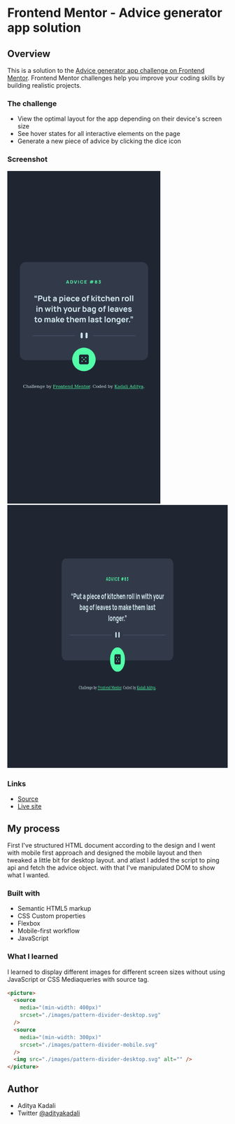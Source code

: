 # Frontend Mentor - Advice generator app solution

## Overview

This is a solution to the [Advice generator app challenge on Frontend Mentor](https://www.frontendmentor.io/challenges/advice-generator-app-QdUG-13db). Frontend Mentor challenges help you improve your coding skills by building realistic projects.

### The challenge

- View the optimal layout for the app depending on their device's screen size
- See hover states for all interactive elements on the page
- Generate a new piece of advice by clicking the dice icon

### Screenshot
<img src="./screenshots/mobile.png" width= "350px" alt="Mobile View">

<img src="./screenshots/Desktop.png" height= "600px" alt="Desktop view">

### Links

- [Source](https://github.com/Adityakadali/Advice-generator-app)
- [Live site](https://adityakadali.github.io/Advice-generator-app/)

## My process

First I've structured HTML document according to the design and I went with mobile first approach and designed the mobile layout and then tweaked a little bit for desktop layout. and atlast I added the script to ping api and fetch the advice object. with that I've manipulated DOM to show what I wanted.

### Built with

- Semantic HTML5 markup
- CSS Custom properties
- Flexbox
- Mobile-first workflow
- JavaScript

### What I learned

I learned to display different images for different screen sizes without using JavaScript or CSS Mediaqueries with source tag.

```html
<picture>
  <source
    media="(min-width: 400px)"
    srcset="./images/pattern-divider-desktop.svg"
  />
  <source
    media="(min-width: 300px)"
    srcset="./images/pattern-divider-mobile.svg"
  />
  <img src="./images/pattern-divider-desktop.svg" alt="" />
</picture>
```

## Author

- Aditya Kadali
- Twitter [@adityakadali](https://www.twitter.com/adityakadali)

